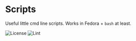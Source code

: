 # Scripts

Useful little cmd line scripts. Works in Fedora + `bash` at least.

![License](https://img.shields.io/github/license/zbhavyai/scripts)
![Lint](https://img.shields.io/github/actions/workflow/status/zbhavyai/scripts/shell-lint.yaml?label=lint)
